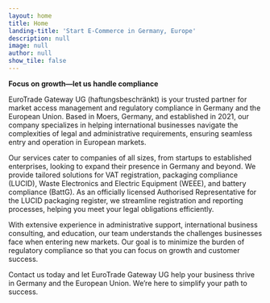 ```yaml
---
layout: home
title: Home
landing-title: 'Start E-Commerce in Germany, Europe'
description: null
image: null
author: null
show_tile: false
---
```


**Focus on growth—let us handle compliance**  

EuroTrade Gateway UG (haftungsbeschränkt) is your trusted partner for market access management and regulatory compliance in Germany and the European Union. Based in Moers, Germany, and established in 2021, our company specializes in helping international businesses navigate the complexities of legal and administrative requirements, ensuring seamless entry and operation in European markets.  

Our services cater to companies of all sizes, from startups to established enterprises, looking to expand their presence in Germany and beyond. We provide tailored solutions for VAT registration, packaging compliance (LUCID), Waste Electronics and Electric Equipment (WEEE), and battery compliance (BattG). As an officially licensed Authorised Representative for the LUCID packaging register, we streamline registration and reporting processes, helping you meet your legal obligations efficiently.  

With extensive experience in administrative support, international business consulting, and education, our team understands the challenges businesses face when entering new markets. Our goal is to minimize the burden of regulatory compliance so that you can focus on growth and customer success.  

Contact us today and let EuroTrade Gateway UG help your business thrive in Germany and the European Union. We’re here to simplify your path to success.  

